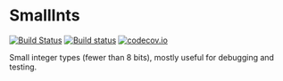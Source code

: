 # SmallInts

[![Build Status](https://travis-ci.org/eschnett/SmallInts.jl.svg?branch=master)](https://travis-ci.org/eschnett/SmallInts.jl)
[![Build status](https://ci.appveyor.com/api/projects/status/ljdkgof42i3fgwf6?svg=true)](https://ci.appveyor.com/project/eschnett/SmallInts-jl)
[![codecov.io](https://codecov.io/github/eschnett/SmallInts.jl/coverage.svg?branch=master)](https://codecov.io/github/eschnett/SmallInts.jl?branch=master)

Small integer types (fewer than 8 bits), mostly useful for debugging and testing.
